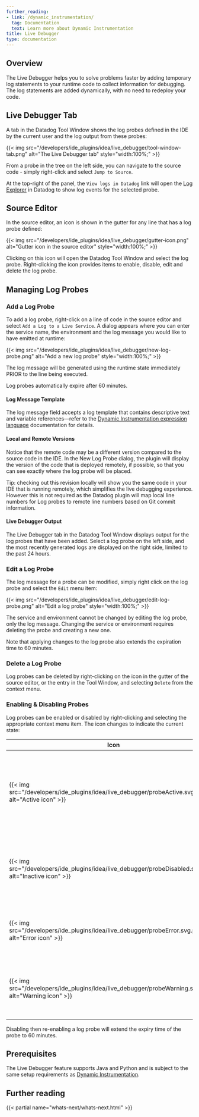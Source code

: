 ```yaml
---
further_reading:
- link: /dynamic_instrumentation/
  tag: Documentation
  text: Learn more about Dynamic Instrumentation
title: Live Debugger
type: documentation
---
```

## Overview
The Live Debugger helps you to solve problems faster by adding temporary log statements to your runtime code to collect information for debugging. The log statements are added dynamically, with no need to redeploy your code.

## Live Debugger Tab
A tab in the Datadog Tool Window shows the log probes defined in the IDE by the current user and the log output from these probes:

{{< img src="/developers/ide_plugins/idea/live_debugger/tool-window-tab.png" alt="The Live Debugger tab" style="width:100%;" >}}

From a probe in the tree on the left side, you can navigate to the source code - simply right-click and select `Jump to Source`. 

At the top-right of the panel, the `View logs in Datadog` link will open the [Log Explorer][2] in Datadog to show log events for the selected probe.

## Source Editor
In the source editor, an icon is shown in the gutter for any line that has a log probe defined:

{{< img src="/developers/ide_plugins/idea/live_debugger/gutter-icon.png" alt="Gutter icon in the source editor" style="width:100%;" >}}

Clicking on this icon will open the Datadog Tool Window and select the log probe.  Right-clicking the icon provides items to enable, disable, edit and delete the log probe.

## Managing Log Probes

### Add a Log Probe
To add a log probe, right-click on a line of code in the source editor and select `Add a Log to a Live Service`. A dialog appears where you can enter the service name, the environment and the log message you would like to have emitted at runtime:

{{< img src="/developers/ide_plugins/idea/live_debugger/new-log-probe.png" alt="Add a new log probe" style="width:100%;" >}}

The log message will be generated using the runtime state immediately PRIOR to the line being executed.  

Log probes automatically expire after 60 minutes.

#### Log Message Template
The log message field accepts a log template that contains descriptive text and variable references—refer to the [Dynamic Instrumentation expression language][3] documentation for details. 

#### Local and Remote Versions
Notice that the remote code may be a different version compared to the source code in the IDE.  In the New Log Probe dialog, the plugin will display the version of the code that is deployed remotely, if possible, so that you can see exactly where the log probe will be placed.

<div class="alert alert-info">Tip: checking out this revision locally will show you the same code in your IDE that is running remotely, which simplifies the live debugging experience.  However this is not required as the Datadog plugin will map local line numbers for Log probes to remote line numbers based on Git commit information.</div>

#### Live Debugger Output
The Live Debugger tab in the Datadog Tool Window displays output for the log probes that have been added.  Select a log probe on the left side, and the most recently generated logs are displayed on the right side, limited to the past 24 hours.

### Edit a Log Probe
The log message for a probe can be modified, simply right click on the log probe and select the `Edit` menu item:

{{< img src="/developers/ide_plugins/idea/live_debugger/edit-log-probe.png" alt="Edit a log probe" style="width:100%;" >}}

The service and environment cannot be changed by editing the log probe, only the log message.  Changing the service or environment requires deleting the probe and creating a new one.

Note that applying changes to the log probe also extends the expiration time to 60 minutes.

### Delete a Log Probe
Log probes can be deleted by right-clicking on the icon in the gutter of the source editor, or the entry in the Tool Window, and selecting `Delete` from the context menu.

### Enabling & Disabling Probes
Log probes can be enabled or disabled by right-clicking and selecting the appropriate context menu item.  The icon changes to indicate the current state:

| Icon         | Description       |
|--------------|-------------------|
| {{< img src="/developers/ide_plugins/idea/live_debugger/probeActive.svg.png" alt="Active icon" >}}      | Active – the log probe is active and log events will be generated when the line of code is about to be executed.|
| {{< img src="/developers/ide_plugins/idea/live_debugger/probeDisabled.svg..png" alt="Inactive icon" >}} | Disabled – the user disabled the log probe manually or it reached the expiry time. |
| {{< img src="/developers/ide_plugins/idea/live_debugger/probeError.svg.png" alt="Error icon" >}}        | Error – the log probe has an error and is not generating output. |
| {{< img src="/developers/ide_plugins/idea/live_debugger/probeWarning.svg.png" alt="Warning icon" >}}    | Warning – the log probe has a warning and may not be generating output. |

Disabling then re-enabling a log probe will extend the expiry time of the probe to 60 minutes.

## Prerequisites
The Live Debugger feature supports Java and Python  and is subject to the same setup requirements as [Dynamic Instrumentation][1].

## Further reading

{{< partial name="whats-next/whats-next.html" >}}

[1]: /dynamic_instrumentation/
[2]: /logs/explorer/
[3]: /dynamic_instrumentation/expression-language/

